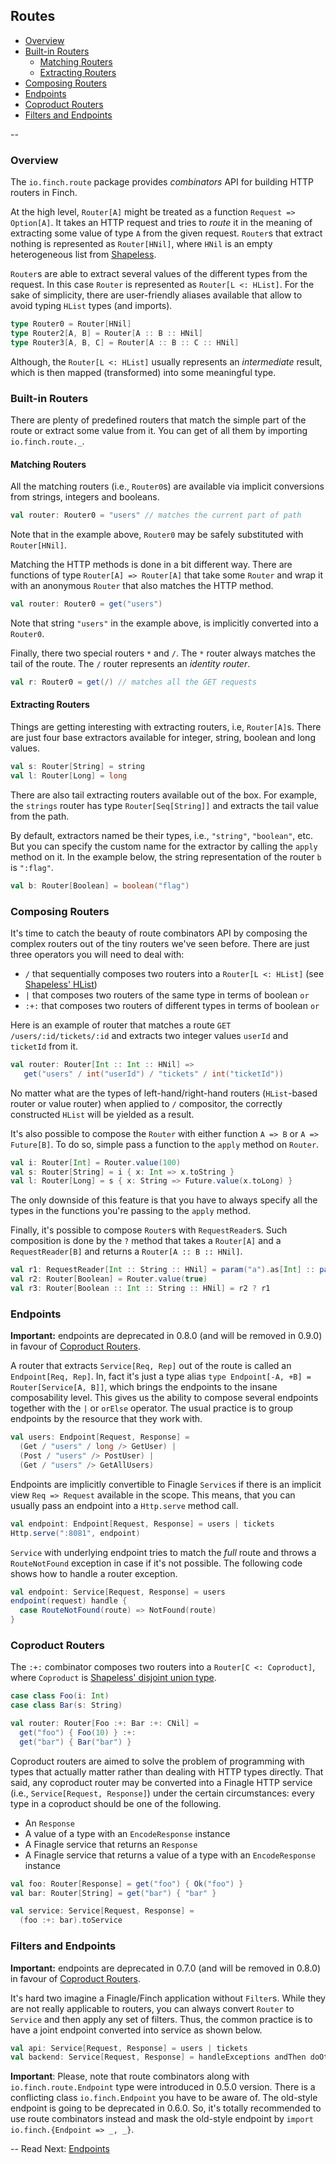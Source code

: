 ## Routes

* [Overview](route.md#overview)
* [Built-in Routers](route.md#built-in-routers)
  * [Matching Routers](route.md#matching-routers)
  * [Extracting Routers](route.md#extracting-routers)
* [Composing Routers](route.md#composing-routers)
* [Endpoints](route.md#endpoints)
* [Coproduct Routers](route.md#coproduct-routers)
* [Filters and Endpoints](route.md#filters-and-endpoints)

--

### Overview

The `io.finch.route` package provides _combinators_ API for building HTTP routers in Finch.

At the high level, `Router[A]` might be treated as a function `Request => Option[A]`. It takes an HTTP request and tries
to _route_ it in the meaning of extracting some value of type `A` from the given request. `Router`s that extract nothing
is represented as `Router[HNil]`, where `HNil` is an empty heterogeneous list from [Shapeless][0].

`Router`s are able to extract several values of the different types from the request. In this case `Router` is
represented as `Router[L <: HList]`. For the sake of simplicity, there are user-friendly aliases available that allow to
avoid typing `HList` types (and imports).

```scala
type Router0 = Router[HNil]
type Router2[A, B] = Router[A :: B :: HNil]
type Router3[A, B, C] = Router[A :: B :: C :: HNil]
```

Although, the `Router[L <: HList]` usually represents an _intermediate_ result, which is then mapped (transformed) into
some meaningful type.

### Built-in Routers

There are plenty of predefined routers that match the simple part of the route or extract some value from it. You can
get of all them by importing `io.finch.route._`. 

#### Matching Routers

All the matching routers (i.e., `Router0`s) are available via implicit conversions from strings, integers and booleans.

```scala
val router: Router0 = "users" // matches the current part of path
```

Note that in the example above, `Router0` may be safely substituted with `Router[HNil]`.

Matching the HTTP methods is done in a bit different way. There are functions of type `Router[A] => Router[A]` that
take some `Router` and wrap it with an anonymous `Router` that also matches the HTTP method.

```scala
val router: Router0 = get("users")
```

Note that string  `"users"` in the example above, is implicitly converted into a `Router0`.

Finally, there two special routers `*` and `/`. The `*` router always matches the tail of the route. The `/` router
represents an _identity router_.

```scala
val r: Router0 = get(/) // matches all the GET requests
```

#### Extracting Routers

Things are getting interesting with extracting routers, i.e, `Router[A]`s. There are just four base extractors available
for integer, string, boolean and long values.

```scala
val s: Router[String] = string
val l: Router[Long] = long
```

There are also tail extracting routers available out of the box. For example, the `strings` router has type
`Router[Seq[String]]` and extracts the tail value from the path.

By default, extractors named be their types, i.e., `"string"`, `"boolean"`, etc. But you can specify the custom name for
the extractor by calling the `apply` method on it. In the example below, the string representation of the router `b` is
`":flag"`.

```scala
val b: Router[Boolean] = boolean("flag")
```

### Composing Routers

It's time to catch the beauty of route combinators API by composing the complex routers out of the tiny routers we've
seen before. There are just three operators you will need to deal with: 

* `/` that sequentially composes two routers into a `Router[L <: HList]` (see [Shapeless' HList][1])
* `|` that composes two routers of the same type in terms of boolean `or`
* `:+:` that composes two routers of different types in terms of boolean `or`

Here is an example of router that matches a route `GET /users/:id/tickets/:id` and extracts two integer values
`userId` and `ticketId` from it.

```scala
val router: Router[Int :: Int :: HNil] =>
   get("users" / int("userId") / "tickets" / int("ticketId"))
```

No matter what are the types of left-hand/right-hand routers (`HList`-based router or value router) when applied to `/`
compositor, the correctly constructed `HList` will be yielded as a result.

It's also possible to compose the `Router` with either function `A => B` or `A => Future[B]`. To do so, simple pass a
function to the `apply` method on `Router`.

```scala
val i: Router[Int] = Router.value(100)
val s: Router[String] = i { x: Int => x.toString }
val l: Router[Long] = s { x: String => Future.value(x.toLong) }
```

The only downside of this feature is that you have to always specify all the types in the functions you're passing to
the `apply` method.

Finally, it's possible to compose `Router`s with `RequestReader`s. Such composition is done by the `?` method that takes
a `Router[A]` and a `RequestReader[B]` and returns a `Router[A :: B :: HNil]`.

```scala
val r1: RequestReader[Int :: String :: HNil] = param("a").as[Int] :: param("b")
val r2: Router[Boolean] = Router.value(true)
val r3: Router[Boolean :: Int :: String :: HNil] = r2 ? r1
```

### Endpoints

**Important:** endpoints are deprecated in 0.8.0 (and will be removed in 0.9.0) in favour of
[Coproduct Routers](#coproduct-routers).

A router that extracts `Service[Req, Rep]` out of the route is called an `Endpoint[Req, Rep]`. In, fact it's just a type
alias `type Endpoint[-A, +B] = Router[Service[A, B]]`, which brings the endpoints to the insane composability level.
This gives us the ability to compose several endpoints together with the `|` or `orElse` operator. The usual practice is to
group endpoints by the resource that they work with.
   
```scala
val users: Endpoint[Request, Response] =
  (Get / "users" / long /> GetUser) |
  (Post / "users" /> PostUser) |
  (Get / "users" /> GetAllUsers)
```

Endpoints are implicitly convertible to Finagle `Service`s if there is an implicit view `Req => Request` available
in the scope. This means, that you can usually pass an endpoint into a `Http.serve` method call.

```scala
val endpoint: Endpoint[Request, Response] = users | tickets
Http.serve(":8081", endpoint)
```

`Service` with underlying endpoint tries to match the _full_ route and throws a `RouteNotFound` exception in case if
it's not possible. The following code shows how to handle a router exception.
  
```scala
val endpoint: Service[Request, Response] = users
endpoint(request) handle {
  case RouteNotFound(route) => NotFound(route)
}
```

### Coproduct Routers

The `:+:` combinator composes two routers into a `Router[C <: Coproduct]`, where `Coproduct` is
[Shapeless' disjoint union type][2].

```scala
case class Foo(i: Int)
case class Bar(s: String)

val router: Router[Foo :+: Bar :+: CNil] =
  get("foo") { Foo(10) } :+:
  get("bar") { Bar("bar") }
```

Coproduct routers are aimed to solve the problem of programming with types that actually matter rather than dealing with
HTTP types directly. That said, any coproduct router may be converted into a Finagle HTTP service (i.e.,
`Service[Request, Response]`) under the certain circumstances: every type in a coproduct should be one of the
following.

* An `Response`
* A value of a type with an `EncodeResponse` instance
* A Finagle service that returns an `Response`
* A Finagle service that returns a value of a type with an `EncodeResponse` instance

```scala
val foo: Router[Response] = get("foo") { Ok("foo") }
val bar: Router[String] = get("bar") { "bar" }

val service: Service[Request, Response] =
  (foo :+: bar).toService
```

### Filters and Endpoints

**Important:** endpoints are deprecated in 0.7.0 (and will be removed in 0.8.0) in favour of
[Coproduct Routers](#coproduct-routers).

It's hard two imagine a Finagle/Finch application without `Filter`s. While they are not really applicable to routers,
you can always convert `Router` to `Service` and then apply any set of filters. Thus, the common practice is to have
a joint endpoint converted into service as shown below.
 
```scala
val api: Service[Request, Response] = users | tickets
val backend: Service[Request, Response] = handleExceptions andThen doOtherAwesomeThings andThen api
```

**Important**: Please, note that route combinators along with `io.finch.route.Endpoint` type were introduced in 0.5.0
version. There is a conflicting class `io.finch.Endpoint` you have to be aware of. The old-style endpoint is going to
be deprecated in 0.6.0. So, it's totally recommended to use route combinators instead and mask the old-style endpoint
by `import io.finch.{Endpoint => _, _}`.

--
Read Next: [Endpoints](endpoint.md)

[0]: https://github.com/milessabin/shapeless
[1]: https://github.com/milessabin/shapeless/wiki/Feature-overview:-shapeless-2.0.0#heterogenous-lists
[2]: https://github.com/milessabin/shapeless/wiki/Feature-overview:-shapeless-2.0.0#coproducts-and-discriminated-unions
